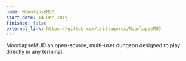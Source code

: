```yaml
---
name: MoonlapseMUD
start_date: 14 Dec 2019
finished: false
external_link: https://github.com/trithagoras/MoonlapseMUD
---
```


MoonlapseMUD an open-source, multi-user dungeon designed to play directly in any terminal.